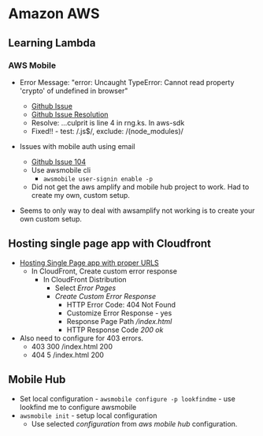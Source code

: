 # Amazon AWS
## Learning Lambda
### AWS Mobile
* Error Message: "error: Uncaught TypeError: Cannot read property 'crypto' of undefined in browser"
    * [Github Issue](https://github.com/aws/aws-sdk-js/issues/1566)
    * [Github Issue Resolution](https://github.com/aws/aws-sdk-js/issues/1512)
    * Resolve: ...culprit is line 4 in rng.ks. In aws-sdk
    * Fixed!! - test: /\.js$/, exclude: /(node_modules)/
* Issues with mobile auth using email
  * [Github Issue 104](https://github.com/aws/aws-amplify/issues/104)
  * Use awsmobile cli
    * `awsmobile user-signin enable -p`
  * Did not get the aws amplify and mobile hub project to work. Had to create my own, custom setup.

* Seems to only way to deal with awsamplify not working is to create your own custom setup.

## Hosting single page app with Cloudfront
* [Hosting Single Page app with proper URLS](https://keita.blog/2015/11/24/hosting-a-single-page-app-on-s3-with-proper-urls/)
  * In CloudFront, Create custom error response
    * In CloudFront Distribution
        * Select *Error Pages*
        * *Create Custom Error Response*
          * HTTP Error Code: 404 Not Found
          * Customize Error Response - yes
          * Response Page Path */index.html*
          * HTTP Response Code *200 ok*
* Also need to configure for 403 errors.
  * 403 300 /index.html 200
  * 404 5 /index.html 200

## Mobile Hub
* Set local configuration - `awsmobile configure -p lookfindme` - use lookfind me to configure awsmobile
* `awsmobile init` - setup local configuration
    * Use selected *configuration* from *aws mobile hub* configuration.

